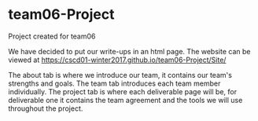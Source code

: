 # team06-Project
Project created for team06

We have decided to put our write-ups in an html page.
The website can be viewed at https://cscd01-winter2017.github.io/team06-Project/Site/

The about tab is where we introduce our team, it contains our team's strengths and goals.
The team tab introduces each team member individually.
The project tab is where each deliverable page will be, for deliverable one it contains the team agreement and the tools we will use throughout the project.
